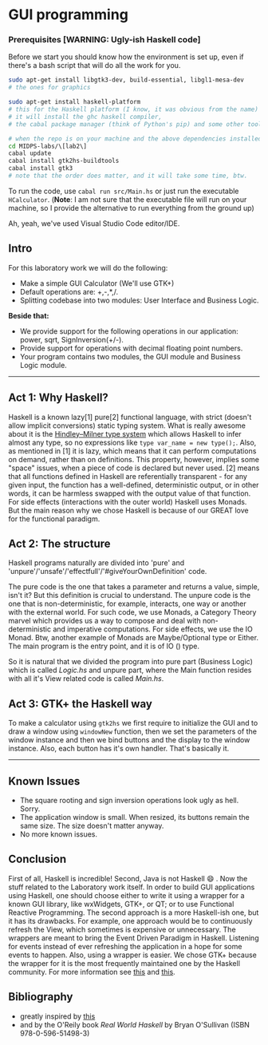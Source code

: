 # GUI programming

### Prerequisites [WARNING: Ugly-ish Haskell code]
Before we start you should know how the environment is set up, even if there's a bash script that will do all the work for you.
```bash
sudo apt-get install libgtk3-dev, build-essential, libgl1-mesa-dev
# the ones for graphics

sudo apt-get install haskell-platform
# this for the Haskell platform (I know, it was obvious from the name)
# it will install the ghc haskell compiler,
# the cabal package manager (think of Python's pip) and some other tools

# when the repo is on your machine and the above dependencies installed, run
cd MIDPS-labs/\[lab2\]
cabal update
cabal install gtk2hs-buildtools
cabal install gtk3
# note that the order does matter, and it will take some time, btw.
```

To run the code, use `cabal run src/Main.hs` or just run the executable `HCalculator`. (**Note**: I am not sure that the executable file will run on your machine, so I provide the alternative to run everything from the ground up)

Ah, yeah, we've used Visual Studio Code editor/IDE.

## Intro
For this laboratory work we will do the following:
- Make a simple GUI Calculator (We'll use GTK+)
- Default operations are: +,-,*,/.
- Splitting codebase into two modules: User Interface and Business Logic.

**Beside that:**
- We provide support for the following operations in our application: power, sqrt, SignInversion(+/-).
- Provide support for operations with decimal floating point numbers.
- Your program contains two modules, the GUI module and Business Logic module.
---

## Act 1: Why Haskell?
Haskell is a known lazy[1] pure[2] functional language, with strict (doesn't allow implicit conversions) static typing system. What is really awesome about it is the [Hindley–Milner type system](https://en.wikipedia.org/wiki/Hindley%E2%80%93Milner_type_system) which allows Haskell to infer almost any type, so no expressions like `type var_name = new type();`. Also, as mentioned in [1] it is lazy, which means that it can perform computations on demand, rather than on definitions. This property, however, implies some "space" issues, when a piece of code is declared but never used.
[2] means that all functions defined in Haskell are referentially transparent - for any given input, the function has a well-defined, deterministic output, or in other words, it can be harmless swapped with the output value of that function.
For side effects (interactions with the outer world) Haskell uses Monads.
But the main reason why we chose Haskell is because of our GREAT love for the functional paradigm.

## Act 2: The structure
Haskell programs naturally are divided into 'pure' and 'unpure'/'unsafe'/'effectfull'/'#giveYourOwnDefinition' code.

The pure code is the one that takes a parameter and returns a value, simple, isn't it? But this definition is crucial to understand. The unpure code is the one that is non-deterministic, for example, interacts, one way or another with the external world.
For such code, we use Monads, a Category Theory marvel which provides us a way to compose and deal with non-deterministic and imperative computations. For side effects, we use the IO Monad. Btw, another example of Monads are Maybe/Optional type or Either. The main program is the entry point, and it is of IO () type.

So it is natural that we divided the program into pure part (Business Logic) which is called _Logic.hs_ and unpure part, where the Main function resides with all it's View related code is called _Main.hs_.

## Act 3: GTK+ the Haskell way
To make a calculator using `gtk2hs` we first require to initialize the GUI and to draw a window using `windowNew` function, then we set the parameters of the window instance and then we bind buttons and the display to the window instance. Also, each button has it's own handler. That's basically it.

---

## Known Issues
- The square rooting and sign inversion operations look ugly as hell. Sorry.
- The application window is small. When resized, its buttons remain the same size. The size doesn't matter anyway.
- No more known issues.

## Conclusion
First of all, Haskell is incredible! Second, Java is not Haskell :smile: . Now the stuff related to the Laboratory work itself.
In order to build GUI applications using Haskell, one should choose either to write it using a wrapper for a known GUI library, like wxWidgets, GTK+, or QT; or to use Functional Reactive Programming. The second approach is a more Haskell-ish one, but it has its drawbacks.
For example, one approach would be to continuously refresh the View, which sometimes is expensive or unnecessary. The wrappers are meant to bring the Event Driven Paradigm in Haskell. Listening for events instead of ever refreshing the application in a hope for some events to happen.
Also, using a wrapper is easier. We chose GTK+ because the wrapper for it is the most frequently maintained one by the Haskell community. For more information see [this](http://keera.co.uk/blog/2014/05/23/state-gui-programming-haskell/) and [this](https://wiki.haskell.org/Applications_and_libraries/GUI_libraries).

## Bibliography
- greatly inspired by [this](https://www.stackbuilders.com/tutorials/haskell/gui-application/) 
- and by the O'Reily book _Real World Haskell_ by Bryan O'Sullivan (ISBN 978-0-596-51498-3)
